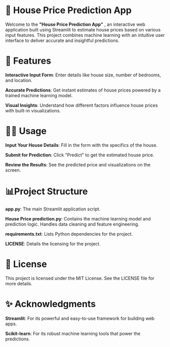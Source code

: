 # 🏡 House Price Prediction App
Welcome to the **"House Price Prediction App"** , an interactive web application built using Streamlit to estimate house prices based on various input features. This project combines machine learning with an intuitive user interface to deliver accurate and insightful predictions.

<!-- Replace with a link to a screenshot of your app -->


# 🚀 Features
**Interactive Input Form**: Enter details like house size, number of bedrooms, and location.   

**Accurate Predictions**: Get instant estimates of house prices powered by a trained machine learning model.

**Visual Insights**: Understand how different factors influence house prices with built-in visualizations.

# 🧑‍💻 Usage
**Input Your House Details**: Fill in the form with the specifics of the house.

**Submit for Prediction**: Click "Predict" to get the estimated house price.

**Review the Results**: See the predicted price and visualizations on the screen.

# 📊Project Structure
**app.py**: The main Streamlit application script.

**House Price prediction.py**: Contains the machine learning model and prediction logic. Handles data cleaning and feature engineering.

**requirements.txt**: Lists Python dependencies for the project.

**LICENSE**: Details the licensing for the project.


# 📝 License
This project is licensed under the MIT License. See the LICENSE file for more details.

# ✨ Acknowledgments
**Streamlit**: For its powerful and easy-to-use framework for building web apps.  

**Scikit-learn**: For its robust machine learning tools that power the predictions.
